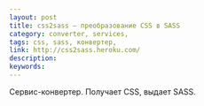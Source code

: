 ```yaml
---
layout: post
title: css2sass — преобразование CSS в SASS
category: converter, services, 
tags: css, sass, конвертер, 
link: http://css2sass.heroku.com/
description: 
keywords: 
---
```


<p>Сервис-конвертер. Получает CSS, выдает SASS.</p>
